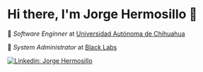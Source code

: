 # Hi there, I'm Jorge Hermosillo 🦒

📖 *Software Enginner* at [Universidad Autónoma de Chihuahua](https://uach.mx/)

🚀 *System Administrator* at [Black Labs](https://blacklabs.mx/)


[![Linkedin: Jorge Hermosillo](https://img.shields.io/badge/-Jorge_Hermosillo-blue?style=flat-square&logo=Linkedin&logoColor=white&link=www.linkedin.com/in/jhersa)](www.linkedin.com/in/jhersa)

###